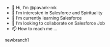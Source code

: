 - 👋 Hi, I’m @pavank-mk
- 👀 I’m interested in Salesforce and Spirituality
- 🌱 I’m currently learning Salesforce
- 💞️ I’m looking to collaborate on Salesforce Job
- 📫 How to reach me ...

<!---
pavank-mk/pavank-mk is a ✨ special ✨ repository because its `README.md` (this file) appears on your GitHub profile.
You can click the Preview link to take a look at your changes.
--->
newbranch1
